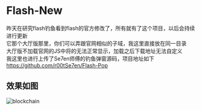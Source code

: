 # Flash-New

昨天在研究flash钓鱼看到flash的官方修改了，所有就有了这个项目，以后会持续进行更新  
它那个大厅版那里，你们可以弄跟官网相似的子域，我这里直接放在同一目录  
大厅版不加载官网的JS中将的无法正常显示，加载之后下载地址无法自定义  
我这里也进行上传了Se7en师傅的钓鱼弹窗源码，项目地址如下  
https://github.com/r00tSe7en/Flash-Pop  
## 效果如图  
![blockchain](https://github.com/lele8/Flash-New/blob/master/Flash.png)
